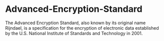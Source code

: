 # Advanced-Encryption-Standard
The Advanced Encryption Standard, also known by its original name Rijndael, is a specification for the encryption of electronic data established by the U.S. National Institute of Standards and Technology in 2001.

